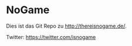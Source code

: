 # NoGame

Dies ist das Git Repo zu http://thereisnogame.de/.

Twitter: https://twitter.com/isnogame
